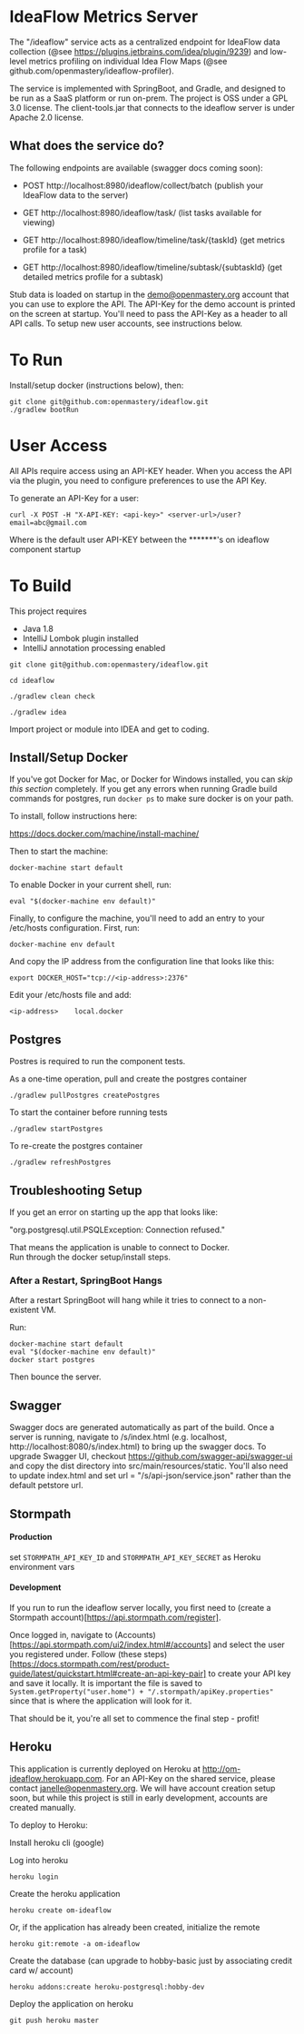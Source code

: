 # IdeaFlow Metrics Server 

The "/ideaflow" service acts as a centralized endpoint for IdeaFlow data collection (@see https://plugins.jetbrains.com/idea/plugin/9239) and low-level metrics profiling on individual Idea Flow Maps (@see github.com/openmastery/ideaflow-profiler).

The service is implemented with SpringBoot, and Gradle, and designed to be run as a SaaS platform or run on-prem.  The project is OSS under a GPL 3.0 license.  The client-tools.jar that connects to the ideaflow server is under Apache 2.0 license.

## What does the service do?

The following endpoints are available (swagger docs coming soon):

* POST http://localhost:8980/ideaflow/collect/batch (publish your IdeaFlow data to the server)

* GET http://localhost:8980/ideaflow/task/ (list tasks available for viewing)

* GET http://localhost:8980/ideaflow/timeline/task/{taskId} (get metrics profile for a task)
* GET http://localhost:8980/ideaflow/timeline/subtask/{subtaskId} (get detailed metrics profile for a subtask)

Stub data is loaded on startup in the demo@openmastery.org account that you can use to explore the API.
The API-Key for the demo account is printed on the screen at startup.  You'll need to pass the API-Key as a header to all API calls.  To setup new user accounts, see instructions below.

# To Run

Install/setup docker (instructions below), then:

```
git clone git@github.com:openmastery/ideaflow.git
./gradlew bootRun
```

# User Access

All APIs require access using an API-KEY header.  When you access the API
via the plugin, you need to configure preferences to use the API Key.

To generate an API-Key for a user:

```
curl -X POST -H "X-API-KEY: <api-key>" <server-url>/user?email=abc@gmail.com
```

Where <api-key> is the default user API-KEY between the *******'s on ideaflow component startup

# To Build

This project requires 
 - Java 1.8
 - IntelliJ Lombok plugin installed
 - IntelliJ annotation processing enabled

```
git clone git@github.com:openmastery/ideaflow.git

cd ideaflow

./gradlew clean check

./gradlew idea
```

Import project or module into IDEA and get to coding.

## Install/Setup Docker

If you've got Docker for Mac, or Docker for Windows installed, you can *skip this section* completely.  If you get any errors when running Gradle build commands for postgres, run `docker ps` to make sure docker is on your path.

To install, follow instructions here:

https://docs.docker.com/machine/install-machine/

Then to start the machine:

```
docker-machine start default
```

To enable Docker in your current shell, run:

```
eval "$(docker-machine env default)"
```

Finally, to configure the machine, you'll need to add an entry to your /etc/hosts
configuration.  First, run:

```
docker-machine env default
```

And copy the IP address from the configuration line that looks like this:

```
export DOCKER_HOST="tcp://<ip-address>:2376"
```

Edit your /etc/hosts file and add:

```
<ip-address>	local.docker
```

## Postgres

Postres is required to run the component tests.  

As a one-time operation, pull and create the postgres container

`./gradlew pullPostgres createPostgres`

To start the container before running tests

`./gradlew startPostgres`

To re-create the postgres container

`./gradlew refreshPostgres`

## Troubleshooting Setup

If you get an error on starting up the app that looks like:

"org.postgresql.util.PSQLException: Connection refused." 

That means the application is unable to connect to Docker.  
Run through the docker setup/install steps.

### After a Restart, SpringBoot Hangs

After a restart SpringBoot will hang while it tries to connect to
a non-existent VM.

Run:

```
docker-machine start default
eval "$(docker-machine env default)"
docker start postgres
```

Then bounce the server.


## Swagger

Swagger docs are generated automatically as part of the build.  Once a server is running, navigate to /s/index.html
(e.g. localhost, http://localhost:8080/s/index.html) to bring up the swagger docs.  To upgrade Swagger UI, checkout
https://github.com/swagger-api/swagger-ui and copy the dist directory into src/main/resources/static.  You'll also
need to update index.html and set url = "/s/api-json/service.json" rather than the default petstore url.


## Stormpath

#### Production

set `STORMPATH_API_KEY_ID` and `STORMPATH_API_KEY_SECRET` as Heroku environment vars

#### Development

If you run to run the ideaflow server locally, you first need to (create a Stormpath account)[https://api.stormpath.com/register].

Once logged in, navigate to (Accounts)[https://api.stormpath.com/ui2/index.html#/accounts] and select the user you registered
under.  Follow (these steps)[https://docs.stormpath.com/rest/product-guide/latest/quickstart.html#create-an-api-key-pair]
to create your API key and save it locally.  It is important the file is saved to `System.getProperty("user.home") + "/.stormpath/apiKey.properties"`
since that is where the application will look for it.

That should be it, you're all set to commence the final step - profit!


## Heroku

This application is currently deployed on Heroku at http://om-ideaflow.herokuapp.com.  For an API-Key on the shared service, please contact janelle@openmastery.org.  We will have account creation setup soon, but while this project is still in early development, accounts are created manually.

To deploy to Heroku:

Install heroku cli (google)

Log into heroku

`heroku login`

Create the heroku application

`heroku create om-ideaflow`

Or, if the application has already been created, initialize the remote

`heroku git:remote -a om-ideaflow`

Create the database (can upgrade to hobby-basic just by associating credit card w/ account)

`heroku addons:create heroku-postgresql:hobby-dev`

Deploy the application on heroku

`git push heroku master`

